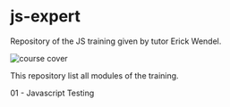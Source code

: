# js-expert
Repository of the JS training given by tutor Erick Wendel. 

![course cover]([https://www.google.com.br/url?sa=i&url=https%3A%2F%2Fdownloadcursos.top%2Fjavascript-expert-2022%2F&psig=AOvVaw1q08UcVacGW0_wHcPMa4lS&ust=1691269508918000&source=images&cd=vfe&opi=89978449&ved=0CBEQjRxqFwoTCLiJ9IX0w4ADFQAAAAAdAAAAABAE](https://downloadcursos.top/wp-content/uploads/2022/03/javascript-expert.jpg.webp) "JS Expert")

This repository list all modules of the training.

01 - Javascript Testing
